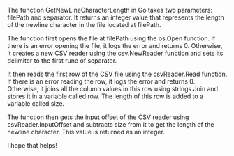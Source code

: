 The function GetNewLineCharacterLength in Go takes two parameters: filePath and separator. It returns an integer value that represents the length of the newline character in the file located at filePath.

The function first opens the file at filePath using the os.Open function. If there is an error opening the file, it logs the error and returns 0. Otherwise, it creates a new CSV reader using the csv.NewReader function and sets its delimiter to the first rune of separator.

It then reads the first row of the CSV file using the csvReader.Read function. If there is an error reading the row, it logs the error and returns 0. Otherwise, it joins all the column values in this row using strings.Join and stores it in a variable called row. The length of this row is added to a variable called size.

The function then gets the input offset of the CSV reader using csvReader.InputOffset and subtracts size from it to get the length of the newline character. This value is returned as an integer.

I hope that helps!